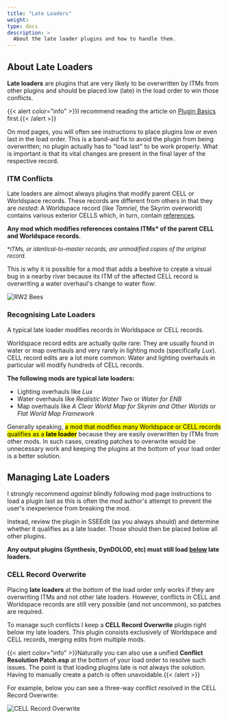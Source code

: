 ```yaml
---
title: "Late Loaders"
weight:
type: docs
description: >
  About the late loader plugins and how to handle them.
---
```


## About Late Loaders

**Late loaders** are plugins that are very likely to be overwritten by ITMs from other plugins and should be placed low (late) in the load order to win those conflicts.

{{< alert color="info" >}}I recommend reading the article on [Plugin Basics](/skyforge/knowledge-base/plugin-basics/) first.{{< /alert >}}

On mod pages, you will often see instructions to place plugins low or even last in the load order. This is a band-aid fix to avoid the plugin from being overwritten; no plugin actually has to "load last" to be work properly. What is important is that its vital changes are present in the final layer of the respective record.

### ITM Conflicts

Late loaders are almost always plugins that modify parent CELL or Worldspace records. These records are different from others in that they are *nested*: A Worldspace record (like *Tamriel*, the Skyrim overworld) contains various exterior CELLS which, in turn, contain [references](/skyforge/knowledge-base/references/).

**Any mod which modifies references contains ITMs\* of the parent CELL and Worldspace records.**

<font size=2>\**ITMs, or identical-to-master records, are unmodified copies of the original record.*</font>

This is why it is possible for a mod that adds a beehive to create a visual bug in a nearby river because its ITM of the affected CELL record is overwriting a water overhaul's change to water flow:

![RW2 Bees](/Pictures/skyforge/knowledge-base/late-loader/rw2-ohgodbees.png)

### Recognising Late Loaders

A typical late loader modifies records in Worldspace or CELL records.

Worldspace record edits are actually quite rare: They are usually found in water or map overhauls and very rarely in lighting mods (specifically *Lux*). CELL record edits are a lot more common: Water and lighting overhauls in particular will modify hundreds of CELL records.

**The following mods are typical late loaders:**

- Lighting overhauls like *Lux*
- Water overhauls like *Realistic Water Two* or *Water for ENB*
- Map overhauls like *A Clear World Map for Skyrim and Other Worlds* or *Flat World Map Framework*

Generally speaking, <mark>a mod that modifies many Worldspace or CELL records qualifies as a **late loader**</mark> because they are easily overwritten by ITMs from other mods. In such cases, creating patches to overwrite would be unnecessary work and keeping the plugins at the bottom of your load order is a better solution.

## Managing Late Loaders

I strongly recommend *against* blindly following mod page instructions to load a plugin last as this is often the mod author's attempt to prevent the user's inexperience from breaking the mod.

Instead, review the plugin in SSEEdit (as you always should) and determine whether it qualifies as a late loader. Those should then be placed below all other plugins.

**Any output plugins (Synthesis, DynDOLOD, etc) must still load <u>below</u> late loaders.**

### CELL Record Overwrite

Placing **late loaders** at the bottom of the load order only works if they are overwriting ITMs and not other late loaders. However, conflicts in CELL and Worldspace records are still very possible (and not uncommon), so patches are required.

To manage such conflicts I keep a **CELL Record Overwrite** plugin right below my late loaders. This plugin consists exclusively of Worldspace and CELL records, merging edits from multiple mods.

{{< alert color="info" >}}Naturally you can also use a unified **Conflict Resolution Patch.esp** at the bottom of your load order to resolve such issues. The point is that loading plugins late is not always the solution. Having to manually create a patch is often unavoidable.{{< /alert >}}

For example, below you can see a three-way conflict resolved in the CELL Record Overwrite:

![CELL Record Overwrite](/Pictures/skyforge/knowledge-base/late-loader/cell-record-overwrite.png)